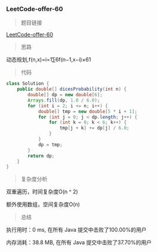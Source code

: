### LeetCode-offer-60

> 题目链接

[LeetCode-offer-60](https://leetcode-cn.com/problems/nge-tou-zi-de-dian-shu-lcof/)

> 思路

动态规划,f(n,x)=i=1∑6​f(n−1,x−i)×61​

> 代码

```java
class Solution {
    public double[] dicesProbability(int n) {
        double[] dp = new double[6];
        Arrays.fill(dp, 1.0 / 6.0);
        for (int i = 2; i <= n; i++) {
            double[] tmp = new double[5 * i + 1];
            for (int j = 0; j < dp.length; j++) {
                for (int k = 0; k < 6; k++) {
                    tmp[j + k] += dp[j] / 6.0;
                }
            }
            dp = tmp;
        }
        return dp;
    }
}
```

> 复杂度分析

双重遍历，时间复杂度O(n ^ 2)

额外使用数组，空间复杂度O(n)

> 总结

执行用时：0 ms, 在所有 Java 提交中击败了100.00%的用户

内存消耗：38.8 MB, 在所有 Java 提交中击败了37.70%的用户
